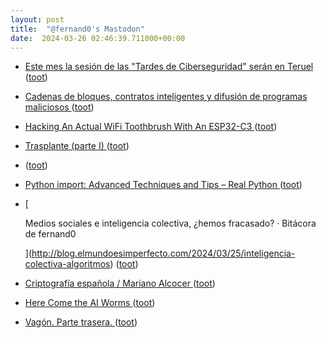 ```yaml
---
layout: post
title:  "@fernand0's Mastodon"
date:  2024-03-26 02:46:39.711000+00:00
---
```

*  [Este mes la sesión de las "Tardes de Ciberseguridad" serán en Teruel ](http://www.unizar.es/actualidad/vernoticia_ng.php?id=8195) ([toot](https://mastodon.social/@fernand0/112159699744228503))
*  [Cadenas de bloques, contratos inteligentes y difusión de programas maliciosos ](http://fernand0.github.io//contratos-inteligentes-malware) ([toot](https://mastodon.social/@fernand0/112157820930874331))
*  [Hacking An Actual WiFi Toothbrush With An ESP32-C3 ](https://hackaday.com/2024/03/05/hacking-an-actual-wifi-toothbrush-with-an-esp32-c3) ([toot](https://mastodon.social/@fernand0/112157675250036104))
*  [Trasplante (parte I) ](https://avecesunafoto.wordpress.com/2024/03/25/trasplante-parte-i) ([toot](https://mastodon.social/@fernand0/112157644146063523))
*  [ ](https://mastodon.social/@vrruiz) ([toot](https://mastodon.social/@fernand0/112157635466703173))
*  [Python import: Advanced Techniques and Tips – Real Python ](https://realpython.com/python-import) ([toot](https://mastodon.social/@fernand0/112157563011797738))
*  [
    
      Medios sociales e inteligencia colectiva, ¿hemos fracasado? · Bitácora de fernand0
    
   ](http://blog.elmundoesimperfecto.com/2024/03/25/inteligencia-colectiva-algoritmos) ([toot](https://mastodon.social/@fernand0/112157478290210931))
*  [Criptografía española / Mariano Alcocer ](https://cervantesvirtual.com/obra/criptografia-espanola) ([toot](https://mastodon.social/@fernand0/112157237073538225))
*  [Here Come the AI Worms ](https://www.wired.com/story/here-come-the-ai-worms) ([toot](https://mastodon.social/@fernand0/112157046662017698))
*  [Vagón. Parte trasera. ](https://www.flickr.com/photos/fernand0/53602115054) ([toot](https://mastodon.social/@fernand0/112157024992918556))
